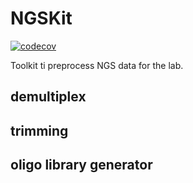 # NGSKit

[![codecov](https://img.shields.io/codecov/c/github/kimlaborg/kmtools.svg?style=flat-square)](https://codecov.io/gh/kimlaborg/NGSKit)

Toolkit ti preprocess NGS data for the lab.

## demultiplex

## trimming

## oligo library generator
